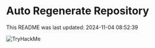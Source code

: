# Auto Regenerate Repository

This README was last updated: 2024-11-04 08:52:39

 ![TryHackMe](https://tryhackme.com/badge/533634)